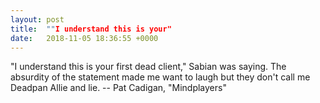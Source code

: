 ```yaml
---
layout: post
title:  ""I understand this is your"
date:   2018-11-05 18:36:55 +0000
---
```

"I understand this is your first dead client," Sabian was saying.  The
absurdity of the statement made me want to laugh but they don't call me
Deadpan Allie and lie.
		-- Pat Cadigan, "Mindplayers"

